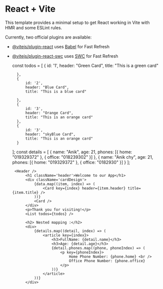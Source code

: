 # React + Vite

This template provides a minimal setup to get React working in Vite with HMR and some ESLint rules.

Currently, two official plugins are available:

- [@vitejs/plugin-react](https://github.com/vitejs/vite-plugin-react/blob/main/packages/plugin-react/README.md) uses [Babel](https://babeljs.io/) for Fast Refresh
- [@vitejs/plugin-react-swc](https://github.com/vitejs/vite-plugin-react-swc) uses [SWC](https://swc.rs/) for Fast Refresh



    const todos = [
        {
            id: '1',
            header: "Green Card",
            title: "This is a green card"
            
        },
        {
            id: '2',
            header: "Blue Card",
            title: "This is a blue card"

        },
        {
            id: '3',
            header: "Orange Card",
            title: "This is an orange card"
        },
        {
            id: '3',
            header: "skyBlue Card",
            title: "This is an orange card"
        }
    ];
    const details = [
        {
            name: "Anik",
            age: 21,
            phones: [{ home: "019329372" }, { office: "018239302" }]
        },
        {
            name: "Anik chy",
            age: 21,
            phones: [{ home: "019329372" }, { office: "0182930" }]
        }
    ];





       <Header />
            <h1 className='header'>Welcome to our App</h1>
            <div className='cardDesign'>
                {data.map((item, index) => (
                    <Card key={index} header={item.header} title={item.title} />
                ))}
                <Card />
            </div>
            <p>Thank you for visiting!</p>
            <List todos={todos} />
    
            <h2> Nested mapping :</h2>
            <div>
                {details.map((detail, index) => (
                    <article key={index}>
                        <h3>FullName: {detail.name}</h3>
                        <h3>Age: {detail.age}</h3>
                        {detail.phones.map((phone, phoneIndex) => (
                            <p key={phoneIndex}>
                                Home Phone Number: {phone.home} <br />
                                Office Phone Number: {phone.office}
                            </p>
                        ))}
                    </article>
                ))}
            </div>